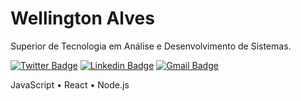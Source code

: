 # Wellington Alves  

Superior de Tecnologia em Análise e Desenvolvimento de Sistemas.

[![Twitter Badge](https://img.shields.io/badge/-@wellyngtonAlvs-00875f?style=flat-square&labelColor=00875f&logo=twitter&logoColor=white&link=https://twitter.com/wellyngtonAlvs)](https://twitter.com/wellyngtonAlvs) 
[![Linkedin Badge](https://img.shields.io/badge/-Wellington%20Alves-00875f?style=flat-square&logo=Linkedin&logoColor=white&link=https://www.linkedin.com/in/wellington-alves-55b42a18a/)](https://www.linkedin.com/in/wellington-alves-55b42a18a/) 
[![Gmail Badge](https://img.shields.io/badge/-wellyngton.alvs@gmail.com-00875f?style=flat-square&logo=Gmail&logoColor=white&link=mailto:wellyngton.alvs@gmail.com)](mailto:wellyngton.alvs@gmail.com)

JavaScript • React • Node.js
